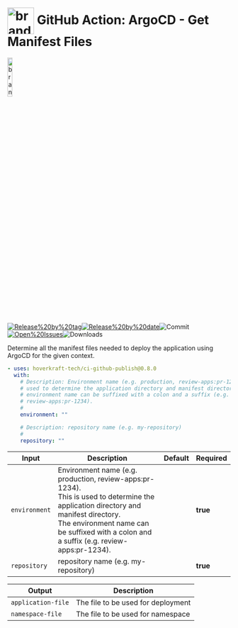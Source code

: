 <!-- start title -->

# <img src=".github/ghadocs/branding.svg" width="60px" align="center" alt="branding<icon:grid color:blue>" /> GitHub Action: ArgoCD - Get Manifest Files

<!-- end title -->
<!--
// jscpd:ignore-start
-->
<!-- start branding -->

<img src=".github/ghadocs/branding.svg" width="15%" align="center" alt="branding<icon:grid color:blue>" />

<!-- end branding -->
<!-- markdownlint-disable MD013 -->
<!-- start badges -->

<a href="https%3A%2F%2Fgithub.com%2Fhoverkraft-tech%2Fci-github-publish%2Freleases%2Flatest"><img src="https://img.shields.io/github/v/release/hoverkraft-tech/ci-github-publish?display_name=tag&sort=semver&logo=github&style=flat-square" alt="Release%20by%20tag" /></a><a href="https%3A%2F%2Fgithub.com%2Fhoverkraft-tech%2Fci-github-publish%2Freleases%2Flatest"><img src="https://img.shields.io/github/release-date/hoverkraft-tech/ci-github-publish?display_name=tag&sort=semver&logo=github&style=flat-square" alt="Release%20by%20date" /></a><img src="https://img.shields.io/github/last-commit/hoverkraft-tech/ci-github-publish?logo=github&style=flat-square" alt="Commit" /><a href="https%3A%2F%2Fgithub.com%2Fhoverkraft-tech%2Fci-github-publish%2Fissues"><img src="https://img.shields.io/github/issues/hoverkraft-tech/ci-github-publish?logo=github&style=flat-square" alt="Open%20Issues" /></a><img src="https://img.shields.io/github/downloads/hoverkraft-tech/ci-github-publish/total?logo=github&style=flat-square" alt="Downloads" />

<!-- end badges -->
<!-- markdownlint-enable MD013 -->
<!--
// jscpd:ignore-end
-->
<!-- start description -->

Determine all the manifest files needed to deploy the application using ArgoCD for the given context.

<!-- end description -->
<!-- start contents -->
<!-- end contents -->
<!-- start usage -->

```yaml
- uses: hoverkraft-tech/ci-github-publish@0.8.0
  with:
    # Description: Environment name (e.g. production, review-apps:pr-1234). This is
    # used to determine the application directory and manifest directory. The
    # environment name can be suffixed with a colon and a suffix (e.g.
    # review-apps:pr-1234).
    #
    environment: ""

    # Description: repository name (e.g. my-repository)
    #
    repository: ""
```

<!-- end usage -->
<!-- start inputs -->

| **Input**                | **Description**                                                                                                                                                                                                                           | **Default** | **Required** |
| ------------------------ | ----------------------------------------------------------------------------------------------------------------------------------------------------------------------------------------------------------------------------------------- | ----------- | ------------ |
| <code>environment</code> | Environment name (e.g. production, review-apps:pr-1234).<br />This is used to determine the application directory and manifest directory.<br />The environment name can be suffixed with a colon and a suffix (e.g. review-apps:pr-1234). |             | **true**     |
| <code>repository</code>  | repository name (e.g. my-repository)                                                                                                                                                                                                      |             | **true**     |

<!-- end inputs -->
<!-- start outputs -->

| **Output**                    | **Description**                    |
| ----------------------------- | ---------------------------------- |
| <code>application-file</code> | The file to be used for deployment |
| <code>namespace-file</code>   | The file to be used for namespace  |

<!-- end outputs -->
<!-- start [.github/ghadocs/examples/] -->
<!-- end [.github/ghadocs/examples/] -->
